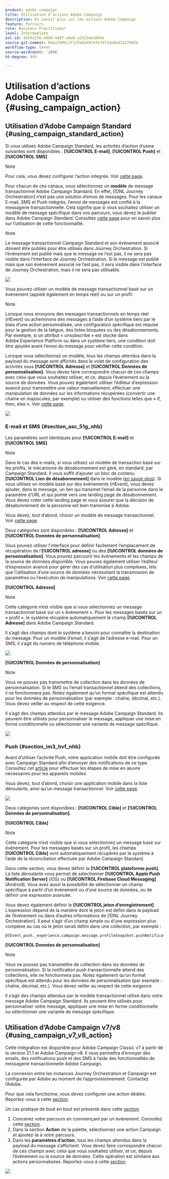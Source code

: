 ```yaml
---
product: adobe campaign
title: Utilisation d’actions Adobe Campaign
description: En savoir plus sur les actions Adobe Campaign
feature: Parcours
role: Business Practitioner
level: Intermediate
exl-id: 4e59a256-d494-4407-a0a8-a2523eb1084e
source-git-commit: 04aa7d95c2f12fe03497efe74f2ab8bd1a270b5b
workflow-type: tm+mt
source-wordcount: '1096'
ht-degree: 94%

---
```


# Utilisation d’actions Adobe Campaign {#using_campaign_action}

## Utilisation d’Adobe Campaign Standard {#using_campaign_standard_action}

Si vous utilisez Adobe Campaign Standard, les activités d’action d’usine suivantes sont disponibles : **[!UICONTROL E-mail]**, **[!UICONTROL Push]** et **[!UICONTROL SMS]**.

>[!NOTE]
>
>Pour cela, vous devez configurer l’action intégrée. Voir [cette page](../action/working-with-adobe-campaign.md).

Pour chacun de ces canaux, vous sélectionnez un **modèle** de message transactionnel Adobe Campaign Standard. En effet, [!DNL Journey Orchestration] n’est pas une solution d’envoi de messages. Pour les canaux E-mail, SMS et Push intégrés, l’envoi de messages est confié à la messagerie transactionnelle. Cela signifie que si vous souhaitez utiliser un modèle de message spécifique dans vos parcours, vous devez le publier dans Adobe Campaign Standard. Consultez [cette page](https://docs.adobe.com/content/help/fr-FR/campaign-standard/using/communication-channels/transactional-messaging/about-transactional-messaging.html) pour en savoir plus sur l’utilisation de cette fonctionnalité.

>[!NOTE]
>
>Le message transactionnel Campaign Standard et son événement associé doivent être publiés pour être utilisés dans Journey Orchestration. Si l’événement est publié mais que le message ne l’est pas, il ne sera pas visible dans l’interface de Journey Orchestration. Si le message est publié mais que son événement associé ne l’est pas, il sera visible dans l’interface de Journey Orchestration, mais il ne sera pas utilisable.

![](../assets/journey59.png)

Vous pouvez utiliser un modèle de message transactionnel basé sur un événement (appelé également en temps réel) ou sur un profil.

>[!NOTE]
>
>Lorsque nous envoyons des messages transactionnels en temps réel (rtEvent) ou acheminons des messages à l’aide d’un système tiers par le biais d’une action personnalisée, une configuration spécifique est requise pour la gestion de la fatigue, des listes bloquées ou des désabonnements. Par exemple, si un attribut « unsubscribe » est stocké dans Adobe Experience Platform ou dans un système tiers, une condition doit être ajoutée avant l’envoi du message pour vérifier cette condition.

Lorsque vous sélectionnez un modèle, tous les champs attendus dans la payload du message sont affichés dans le volet de configuration des activités sous **[!UICONTROL Adresse]** et **[!UICONTROL Données de personnalisation]**. Vous devez faire correspondre chacun de ces champs avec celui que vous souhaitez utiliser, et ce, depuis l’événement ou la source de données. Vous pouvez également utiliser l’éditeur d’expression avancé pour transmettre une valeur manuellement, effectuer une manipulation de données sur les informations récupérées (convertir une chaîne en majuscules, par exemple) ou utiliser des fonctions telles que « if, then, else ». Voir [cette page](../expression/expressionadvanced.md).

![](../assets/journey60.png)

### E-mail et SMS {#section_asc_51g_nhb}

Les paramètres sont identiques pour **[!UICONTROL E-mail]** et **[!UICONTROL SMS]**.

>[!NOTE]
>
>Dans le cas des e-mails, si vous utilisez un modèle de transaction basé sur les profils, le mécanisme de désabonnement est géré, en standard, par Campaign Standard. Il vous suffit d’ajouter un bloc de contenu **[!UICONTROL Lien de désabonnement]** dans le modèle ([en savoir plus](https://docs.adobe.com/content/help/en/campaign-standard/using/communication-channels/transactional-messaging/about-transactional-messaging.html)). Si vous utilisez un modèle basé sur des événements (rtEvent), vous devez ajouter, dans le message, un lien qui transmet l’email de la personne dans le paramètre d’URL et qui pointe vers une landing page de désabonnement. Vous devez créer cette landing page et vous assurer que la décision de désabonnement de la personne est bien transmise à Adobe.

Vous devez, tout d’abord, choisir un modèle de message transactionnel. Voir [cette page](../building-journeys/about-action-activities.md).

Deux catégories sont disponibles : **[!UICONTROL Adresse]** et **[!UICONTROL Données de personnalisation]**.

Vous pouvez utiliser l’interface pour définir facilement l’emplacement de récupération de l’**[!UICONTROL adresse]** ou des **[!UICONTROL données de personnalisation]**. Vous pouvez parcourir les événements et les champs de la source de données disponible. Vous pouvez également utiliser l’éditeur d’expression avancé pour gérer des cas d’utilisation plus complexes, tels que l’utilisation d’une source de données nécessitant la transmission de paramètres ou l’exécution de manipulations. Voir [cette page](../expression/expressionadvanced.md).

**[!UICONTROL Adresse]**

>[!NOTE]
>
>Cette catégorie n’est visible que si vous sélectionnez un message transactionnel basé sur un « événement ». Pour les messages basés sur un « profil », le système récupère automatiquement le champ **[!UICONTROL Adresse]** dans Adobe Campaign Standard.

Il s’agit des champs dont le système a besoin pour connaître la destination du message. Pour un modèle d’email, il s’agit de l’adresse e-mail. Pour un SMS, il s’agit du numéro de téléphone mobile.

![](../assets/journey61.png)

**[!UICONTROL Données de personnalisation]**

>[!NOTE]
>
>Vous ne pouvez pas transmettre de collection dans les données de personnalisation. Si le SMS ou l’email transactionnel attend des collections, il ne fonctionnera pas. Notez également qu’un format spécifique est attendu pour les données de personnalisation (par exemple : chaîne, décimal, etc.). Vous devez veiller au respect de cette exigence.

Il s’agit des champs attendus par le message Adobe Campaign Standard. Ils peuvent être utilisés pour personnaliser le message, appliquer une mise en forme conditionnelle ou sélectionner une variante de message spécifique.

![](../assets/journey62.png)

### Push {#section_im3_hvf_nhb}

Avant d’utiliser l’activité Push, votre application mobile doit être configurée avec Campaign Standard afin d’envoyer des notifications de ce type. Consultez cet [article](https://helpx.adobe.com/fr/campaign/kb/integrate-mobile-sdk.html) pour effectuer les étapes de mise en œuvre nécessaires pour les appareils mobiles.

Vous devez, tout d’abord, choisir une application mobile dans la liste déroulante, ainsi qu’un message transactionnel. Voir [cette page](../building-journeys/about-action-activities.md).

![](../assets/journey62bis.png)

Deux catégories sont disponibles : **[!UICONTROL Cible]** et **[!UICONTROL Données de personnalisation]**.

**[!UICONTROL Cible]**

>[!NOTE]
>
>Cette catégorie n’est visible que si vous sélectionnez un message basé sur événement. Pour les messages basés sur un profil, les champs **[!UICONTROL Cible]** sont automatiquement récupérés par le système à l’aide de la réconciliation effectuée par Adobe Campaign Standard.

Dans cette section, vous devez définir la **[!UICONTROL plateforme push]**. La liste déroulante vous permet de sélectionner **[!UICONTROL Apple Push Notification Server]** (iOS) ou **[!UICONTROL Firebase Cloud Messaging]** (Android). Vous avez aussi la possibilité de sélectionner un champ spécifique à partir d’un événement ou d’une source de données, ou de définir une expression avancée.

Vous devez également définir le **[!UICONTROL jeton d’enregistrement]**. L’expression dépend de la manière dont le jeton est défini dans la payload de l’événement ou dans d’autres informations de [!DNL Journey Orchestration]. Il peut s’agir d’un champ simple ou d’une expression plus complexe au cas où le jeton serait défini dans une collection, par exemple :

```
@{Event_push._experience.campaign.message.profileSnapshot.pushNotificationTokens.first().token}
```

**[!UICONTROL Données de personnalisation]**

>[!NOTE]
>
>Vous ne pouvez pas transmettre de collection dans les données de personnalisation. Si la notification push transactionnelle attend des collections, elle ne fonctionnera pas. Notez également qu’un format spécifique est attendu pour les données de personnalisation (par exemple : chaîne, décimal, etc.). Vous devez veiller au respect de cette exigence.

Il s’agit des champs attendus par le modèle transactionnel utilisé dans votre message Adobe Campaign Standard. Ils peuvent être utilisés pour personnaliser votre message, appliquer une mise en forme conditionnelle ou sélectionner une variante de message spécifique.

## Utilisation d’Adobe Campaign v7/v8 {#using_campaign_v7_v8_action}

Cette intégration est disponible pour Adobe Campaign Classic v7 à partir de la version 21.1 et Adobe Campaign v8. Il vous permettra d’envoyer des emails, des notifications push et des SMS à l’aide des fonctionnalités de messagerie transactionnelle Adobe Campaign.

La connexion entre les instances Journey Orchestration et Campaign est configurée par Adobe au moment de l’approvisionnement. Contactez l’Adobe.

Pour que cela fonctionne, vous devez configurer une action dédiée. Reportez-vous à cette [section](../action/working-with-adobe-campaign.md#using_adobe_campaign_v7_v8).

Un cas pratique de bout en bout est présenté dans cette [section](../usecase/campaign-v7-v8-use-case.md).

1. Concevez votre parcours en commençant par un événement. Consultez cette [section](../building-journeys/journey.md).
1. Dans la section **Action** de la palette, sélectionnez une action Campaign et ajoutez-la à votre parcours.
1. Dans les **paramètres d’action**, tous les champs attendus dans la payload du message s’affichent. Vous devez faire correspondre chacun de ces champs avec celui que vous souhaitez utiliser, et ce, depuis l’événement ou la source de données. Cette opération est similaire aux actions personnalisées. Reportez-vous à cette [section](../building-journeys/using-custom-actions.md).

![](../assets/accintegration2.png)

